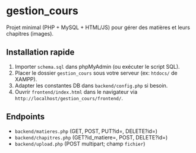 # gestion_cours

Projet minimal (PHP + MySQL + HTML/JS) pour gérer des matières et leurs chapitres (images).

## Installation rapide
1. Importer `schema.sql` dans phpMyAdmin (ou exécuter le script SQL).
2. Placer le dossier `gestion_cours` sous votre serveur (ex: `htdocs/` de XAMPP).
3. Adapter les constantes DB dans `backend/config.php` si besoin.
4. Ouvrir `frontend/index.html` dans le navigateur via `http://localhost/gestion_cours/frontend/`.

## Endpoints
- `backend/matieres.php`  (GET, POST, PUT?id=, DELETE?id=)
- `backend/chapitres.php` (GET?id_matiere=, POST, DELETE?id=)
- `backend/upload.php`    (POST multipart; champ `fichier`)

